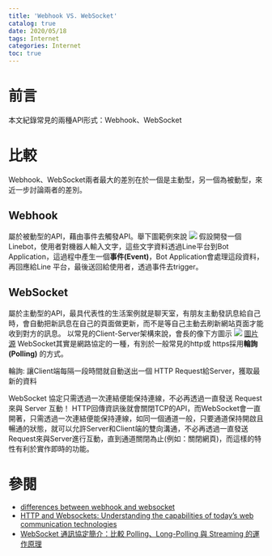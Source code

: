 ```yaml
---
title: 'Webhook VS. WebSocket'
catalog: true
date: 2020/05/18
tags: Internet
categories: Internet
toc: true
---
```

<!-- toc -->
# 前言
本文紀錄常見的兩種API形式：Webhook、WebSocket
<!--more--> 
# 比較
Webhook、WebSocket兩者最大的差別在於一個是主動型，另一個為被動型，來近一步討論兩者的差別。
## Webhook
屬於被動型的API，藉由事件去觸發API。舉下圖範例來說
![](https://i.imgur.com/FbAKiNa.png)
假設開發一個Linebot，使用者對機器人輸入文字，這些文字資料透過Line平台到Bot Application，這過程中產生一個**事件(Event)**，Bot Application會處理這段資料，再回應給Line 平台，最後送回給使用者，透過事件去trigger。

## WebSocket
屬於主動型的API，最具代表性的生活案例就是聊天室，有朋友主動發訊息給自己時，會自動把新訊息在自己的頁面做更新，而不是等自己主動去刷新網站頁面才能收到對方的訊息。
以常見的Client-Server架構來說，會長的像下方圖示
![](https://i.imgur.com/U3Xxudd.png) [圖片源](https://www.pubnub.com/blog/websockets-vs-rest-api-understanding-the-difference/)
WebSocket其實是網路協定的一種，有別於一般常見的http或 https採用**輪詢(Polling)** 的方式。


輪詢: 讓Client端每隔一段時間就自動送出一個 HTTP Request給Server，獲取最新的資料



WebSocket 協定只需透過一次連結便能保持連線，不必再透過一直發送 Request 來與 Server 互動！
HTTP回傳資訊後就會關閉TCP的API，而WebSocket會一直開著，只需透過一次連結便能保持連線，如同一個通道一般，只要通道保持開啟且暢通的狀態，就可以允許Server和Client端的雙向溝通，不必再透過一直發送Request來與Server進行互動，直到通道關閉為止(例如：關閉網頁)，而這樣的特性有利於實作即時的功能。

# 參閱
* [differences between webhook and websocket](https://stackoverflow.com/questions/23172760/differences-between-webhook-and-websocket)
* [HTTP and Websockets: Understanding the capabilities of today’s web communication technologies](https://medium.com/platform-engineer/web-api-design-35df8167460)
* [WebSocket 通訊協定簡介：比較 Polling、Long-Polling 與 Streaming 的運作原理](https://blog.gtwang.org/web-development/websocket-protocol/)
